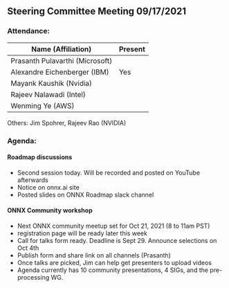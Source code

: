 ## Steering Committee Meeting 09/17/2021

### Attendance:

| Name (Affiliation)              | Present  |
| ------------------------------- | -------- |
| Prasanth Pulavarthi (Microsoft) |       |
| Alexandre Eichenberger (IBM)    | Yes      |
| Mayank Kaushik (Nvidia)         |       |
| Rajeev Nalawadi (Intel)         |       |
| Wenming Ye (AWS)                |       |

Others: Jim Spohrer, Rajeev Rao (NVIDIA)

### Agenda:
  
  #### Roadmap discussions
  - Second session today. Will be recorded and posted on YouTube afterwards
  - Notice on onnx.ai site
  - Posted slides on ONNX Roadmap slack channel

  #### ONNX Community workshop
  - Next ONNX community meetup set for Oct 21, 2021 (8 to 11am PST)
  - registration page will be ready later this week
  - Call for talks form ready. Deadline is Sept 29. Announce selections on Oct 4th
  - Publish form and share link on all channels (Prasanth)
  - Once talks are picked, Jim can help get presenters to upload videos
  - Agenda currently has 10 community presentations, 4 SIGs, and the pre-processing WG.
 
 

